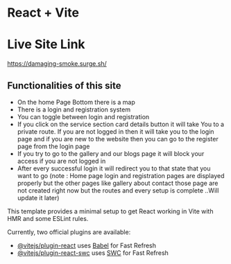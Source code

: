 # React + Vite

# Live Site Link

https://damaging-smoke.surge.sh/


## Functionalities of this site

* On the home Page Bottom there is a map 
* There is a login and registration system 
* You can toggle between login and registration
* If you click on the service section card details button it will take You to a private route. If you are not logged in then it will take you to the login page and if you are new to the website then you can go to the register page from the login page 
* If you try to go to the gallery and our blogs page it will block your access if you are not logged in
* After every successful login it will redirect you to that state that you want to go
(note : Home page login and registration pages are displayed properly but the other pages like gallery about contact those page are not created right now but the routes and every setup is complete ..Will update it later)

This template provides a minimal setup to get React working in Vite with HMR and some ESLint rules.

Currently, two official plugins are available:

- [@vitejs/plugin-react](https://github.com/vitejs/vite-plugin-react/blob/main/packages/plugin-react/README.md) uses [Babel](https://babeljs.io/) for Fast Refresh
- [@vitejs/plugin-react-swc](https://github.com/vitejs/vite-plugin-react-swc) uses [SWC](https://swc.rs/) for Fast Refresh
